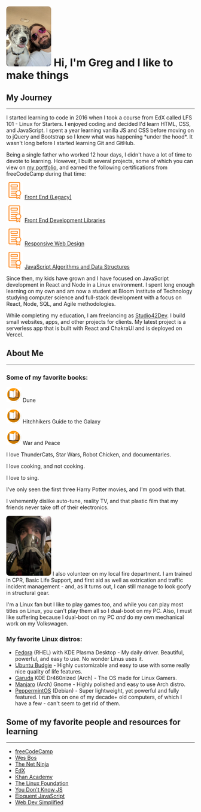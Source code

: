 # [<img src="assets/dog_selfie.jpg" width="120px" style="border-radius: 8px" >](https://portfolio.studio42dev.com) Hi, I'm Greg and I like to make things

## My Journey

<hr/>
I started learning to code in 2016 when I took a course from EdX called LFS 101 - Linux for Starters. I enjoyed coding and decided I'd learn HTML, CSS, and JavaScript. I spent a year learning vanilla JS and CSS before moving on to jQuery and Bootstrap so I knew what was happening *under the hood*. It wasn't long before I started learning Git and GitHub.

Being a single father who worked 12 hour days, I didn't have a lot of time to devote to learning. However, I built several projects, some of which you can view on [my portfolio](https://portfolio.studio42dev.com), and earned the following certifications from freeCodeCamp during that time:

<img src="assets/certificate.svg" width="45px" > [Front End (Legacy)](https://www.freecodecamp.org/certification/bus42/legacy-front-end)

<img src="assets/certificate.svg" width="45px" > [Front End Development Libraries](https://www.freecodecamp.org/certification/bus42/front-end-development-libraries)

<img src="assets/certificate.svg" width="45px" > [Responsive Web Design](https://www.freecodecamp.org/certification/bus42/responsive-web-design)

<img src="assets/certificate.svg" width="45px" > [JavaScript Algorithms and Data Structures](https://www.freecodecamp.org/certification/bus42/javascript-algorithms-and-data-structures)

Since then, my kids have grown and I have focused on JavaScript development in React and Node in a Linux environment. I spent long enough learning on my own and am now a student at Bloom Institute of Technology studying computer science and full-stack development with a focus on React, Node, SQL, and Agile methodologies.

While completing my education, I am freelancing as [Studio42Dev](https://studio42dev.com). I build small websites, apps, and other projects for clients. My latest project is a serverless app that is built with React and ChakraUI and is deployed on Vercel.

## About Me

<hr/>

### Some of my favorite books:

<img src="assets/book.png" width="40px" > Dune

<img src="assets/book.png" width="40px" > Hitchhikers Guide to the Galaxy

<img src="assets/book.png" width="40px" > War and Peace

I love ThunderCats, Star Wars, Robot Chicken, and documentaries.

I love cooking, and not cooking.

I love to sing.

I've only seen the first three Harry Potter movies, and I'm good with that.

I vehemently dislike auto-tune, reality TV, and that plastic film that my friends never take off of their electronics.

<img src="assets/SCBAwhat.jpeg" width="120px" style="border-radius: 8px" > I also volunteer on my local fire department. I am trained in CPR, Basic Life Support, and first aid as well as extrication and traffic incident management - and, as it turns out, I can still manage to look goofy in structural gear.

I'm a Linux fan but I like to play games too, and while you can play most titles on Linux, you can't play them all so I dual-boot on my PC. Also, I must like suffering because I dual-boot on my PC _and_ do my own mechanical work on my Volkswagen.

### My favorite Linux distros:

- [Fedora](https://getfedora.org/) (RHEL) with KDE Plasma Desktop - My daily driver. Beautiful, powerful, and easy to use. No wonder Linus uses it.
- [Ubuntu Budgie](https://ubuntubudgie.org/) - Highly customizable and easy to use with some really nice quality of life features.
- [Garuda](https://garudalinux.org/index.html) KDE Dr460nized (Arch) - The OS made for Linux Gamers.
- [Manjaro](https://manjaro.org/) (Arch) Gnome - Highly polished and easy to use Arch distro.
- [PeppermintOS](https://peppermintos.com/) (Debian) - Super lightweight, yet powerful and fully featured. I run this on one of my decade+ old computers, of which I have a few - can't seem to get rid of them.

## Some of my favorite people and resources for learning

<hr/>

- [freeCodeCamp](https://www.freecodecamp.org/)
- [Wes Bos](https://wesbos.com/)
- [The Net Ninja](https://www.youtube.com/channel/UCW5YeuERMmlnqo4oq8vwUpg)
- [EdX](https://www.edx.org/)
- [Khan Academy](https://www.khanacademy.org/)
- [The Linux Foundation](https://www.linuxfoundation.org/)
- [You Don't Know JS](https://github.com/getify/You-Dont-Know-JS)
- [Eloquent JavaScript](https://eloquentjavascript.net/)
- [Web Dev Simplified](https://m.youtube.com/c/WebDevSimplified)
